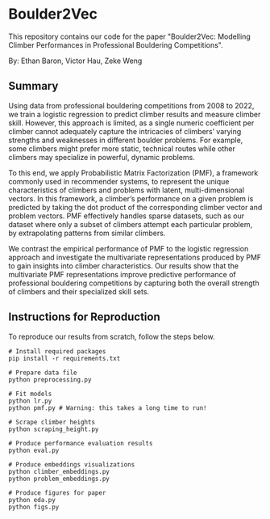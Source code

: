 # Boulder2Vec

This repository contains our code for the paper "Boulder2Vec: Modelling Climber Performances in Professional Bouldering Competitions".

By: Ethan Baron, Victor Hau, Zeke Weng


## Summary

Using data from professional bouldering competitions from 2008 to 2022, we train a logistic regression to predict climber results and measure climber skill. However, this approach is limited, as a single numeric coefficient per climber cannot adequately capture the intricacies of climbers’ varying strengths and weaknesses in different boulder problems. For example, some climbers might prefer more static, technical routes while other climbers may specialize in powerful, dynamic problems.

To this end, we apply Probabilistic Matrix Factorization (PMF), a framework commonly used in recommender systems, to represent the unique characteristics of climbers and problems with latent, multi-dimensional vectors. In this framework, a climber’s performance on a given problem is predicted by taking the dot product of the corresponding climber vector and problem vectors. PMF effectively handles sparse datasets, such as our dataset where only a subset of climbers attempt each particular problem, by extrapolating patterns from similar climbers.

We contrast the empirical performance of PMF to the logistic regression approach and investigate the multivariate representations produced by PMF to gain insights into climber characteristics. Our results show that the multivariate PMF representations improve predictive performance of professional bouldering competitions by capturing both the overall strength of climbers and their specialized skill sets.


## Instructions for Reproduction

To reproduce our results from scratch, follow the steps below.

```
# Install required packages
pip install -r requirements.txt

# Prepare data file
python preprocessing.py

# Fit models
python lr.py
python pmf.py # Warning: this takes a long time to run!

# Scrape climber heights
python scraping_height.py

# Produce performance evaluation results
python eval.py

# Produce embeddings visualizations
python climber_embeddings.py
python problem_embeddings.py

# Produce figures for paper
python eda.py
python figs.py
```
